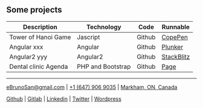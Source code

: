 <script defer src="https://use.fontawesome.com/releases/v5.0.10/js/all.js" integrity="sha384-slN8GvtUJGnv6ca26v8EzVaR9DC58QEwsIk9q1QXdCU8Yu8ck/tL/5szYlBbqmS+" crossorigin="anonymous"></script>


## Some projects

**Description** | **Technology** | **Code** | **Runnable**
------------|------------|------|---------
Tower of Hanoi Game | Jascript | Github | [CopePen](https://codepen.io/ebrunosan/pen/NMRoZX)
Angular xxx | Angular | Github | [Plunker](https://embed.plnkr.co/uVy4H64hZBmzucoHjXM3/)
Angular2 yyy | Angular2 | Github | [StackBlitz](https://stackblitz.com/edit/angular-qijtbn)
Dental clinic Agenda | PHP and Bootstrap | Github | [Page](http://web.ebrunosan.epizy.com)

* * *

[<i class="fas fa-envelope" style="color:gray"></i> eBrunoSan@gmail.com](mailto:ebrunosan@gmail.com) | 
[<i class="fas fa-phone" style="color:gray"></i> +1 (647) 906 9035](tel:+16479069035) |
[<i class="fas fa-map-marker-alt" style="color:gray"></i> Markham, ON, Canada](https://goo.gl/maps/fSSwMpRAKRx)

[<i class="fab fa-github" style="color:gray"></i> Github](https://github.com/ebrunosan) |
[<i class="fab fa-gitlab" style="color:gray"></i> Gitlab](https://gitlab.com/ebrunosan) |
[<i class="fab fa-linkedin" style="color:gray"></i> Linkedin](https://www.linkedin.com/in/ebrunosan) |
[<i class="fab fa-twitter" style="color:gray"></i> Twitter](https://twitter.com/ebrunosan) |
[<i class="fab fa-wordpress" style="color:gray"></i> Wordpress](https://ebrunosan.wordpress.com/)
